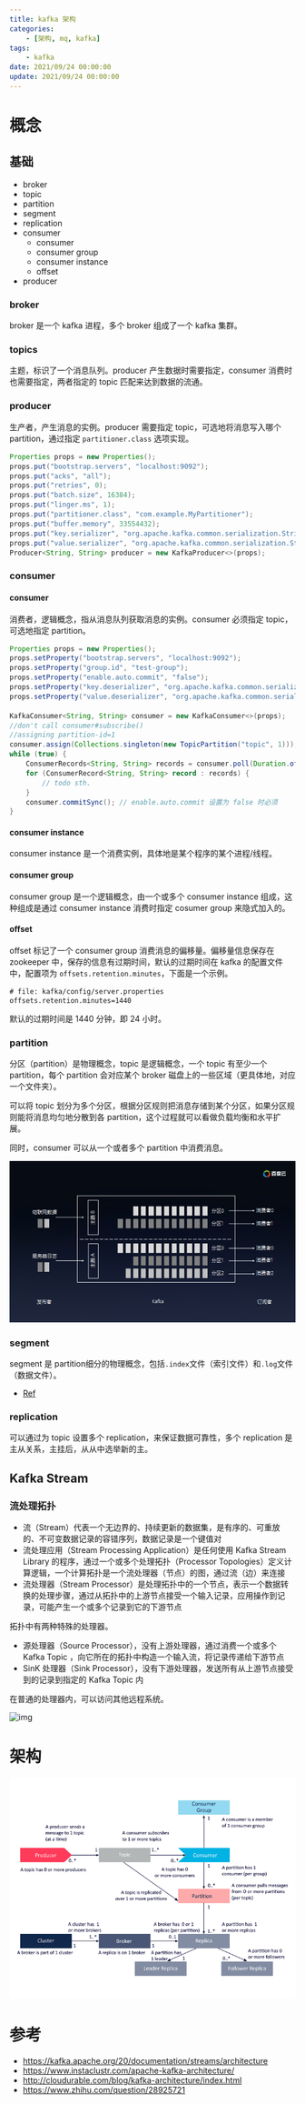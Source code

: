 ```yaml
---
title: kafka 架构
categories: 
    - [架构, mq, kafka]
tags:
    - kafka
date: 2021/09/24 00:00:00
update: 2021/09/24 00:00:00
---
```


# 概念

## 基础

- broker
- topic
- partition
- segment
- replication
- consumer
  - consumer
  - consumer group
  - consumer instance
  - offset
- producer

### broker

broker 是一个 kafka 进程，多个 broker 组成了一个 kafka 集群。

### topics

主题，标识了一个消息队列。producer 产生数据时需要指定，consumer 消费时也需要指定，两者指定的 topic 匹配来达到数据的流通。

### producer

生产者，产生消息的实例。producer 需要指定 topic，可选地将消息写入哪个 partition，通过指定 `partitioner.class` 选项实现。

```java
Properties props = new Properties();
props.put("bootstrap.servers", "localhost:9092");
props.put("acks", "all");
props.put("retries", 0);
props.put("batch.size", 16384);
props.put("linger.ms", 1);
props.put("partitioner.class", "com.example.MyPartitioner");
props.put("buffer.memory", 33554432);
props.put("key.serializer", "org.apache.kafka.common.serialization.StringSerializer");
props.put("value.serializer", "org.apache.kafka.common.serialization.StringSerializer");
Producer<String, String> producer = new KafkaProducer<>(props);
```

### consumer

#### consumer

消费者，逻辑概念，指从消息队列获取消息的实例。consumer 必须指定 topic，可选地指定 partition。

```java
Properties props = new Properties();
props.setProperty("bootstrap.servers", "localhost:9092");
props.setProperty("group.id", "test-group");
props.setProperty("enable.auto.commit", "false");
props.setProperty("key.deserializer", "org.apache.kafka.common.serialization.StringDeserializer");
props.setProperty("value.deserializer", "org.apache.kafka.common.serialization.StringDeserializer");

KafkaConsumer<String, String> consumer = new KafkaConsumer<>(props);
//don't call consumer#subscribe()
//assigning partition-id=1
consumer.assign(Collections.singleton(new TopicPartition("topic", 1)));
while (true) {
    ConsumerRecords<String, String> records = consumer.poll(Duration.ofSeconds(2));
    for (ConsumerRecord<String, String> record : records) {
        // todo sth.
    }
    consumer.commitSync(); // enable.auto.commit 设置为 false 时必须
}
```

#### consumer instance

consumer instance 是一个消费实例，具体地是某个程序的某个进程/线程。

#### consumer group

consumer group 是一个逻辑概念，由一个或多个 consumer instance 组成，这种组成是通过 consumer instance 消费时指定 cosumer group 来隐式加入的。

#### offset

offset 标记了一个 consumer group 消费消息的偏移量。偏移量信息保存在 zookeeper 中，保存的信息有过期时间，默认的过期时间在 kafka 的配置文件中，配置项为 `offsets.retention.minutes`，下面是一个示例。

```properties
# file: kafka/config/server.properties
offsets.retention.minutes=1440
```

默认的过期时间是 1440 分钟，即 24 小时。

### partition

分区（partition）是物理概念，topic 是逻辑概念，一个 topic 有至少一个 partition，每个 partition 会对应某个 broker 磁盘上的一些区域（更具体地，对应一个文件夹）。

可以将 topic 划分为多个分区，根据分区规则把消息存储到某个分区，如果分区规则能将消息均匀地分散到各 partition，这个过程就可以看做负载均衡和水平扩展。

同时，consumer 可以从一个或者多个 partition 中消费消息。

![img](architecture/v2-b30dec8282913a27d1978aae5a6e6431_720w.jpg)

### segment

segment 是 partition细分的物理概念，包括`.index`文件（索引文件）和`.log`文件（数据文件）。

- [Ref](https://blog.csdn.net/lp284558195/article/details/80297208)

### replication

可以通过为 topic 设置多个 replication，来保证数据可靠性，多个 replication 是主从关系，主挂后，从从中选举新的主。

## Kafka Stream

### 流处理拓扑

- 流（Stream）代表一个无边界的、持续更新的数据集，是有序的、可重放的、不可变数据记录的容错序列，数据记录是一个键值对
- 流处理应用（Stream Processing Application）是任何使用 Kafka Stream Library 的程序，通过一个或多个处理拓扑（Processor Topologies）定义计算逻辑，一个计算拓扑是一个流处理器（节点）的图，通过流（边）来连接
- 流处理器（Stream Processor）是处理拓扑中的一个节点，表示一个数据转换的处理步骤，通过从拓扑中的上游节点接受一个输入记录，应用操作到记录，可能产生一个或多个记录到它的下游节点

拓扑中有两种特殊的处理器。

- 源处理器（Source Processor），没有上游处理器，通过消费一个或多个 Kafka Topic ，向它所在的拓扑中构造一个输入流，将记录传递给下游节点
- SinK 处理器（Sink Processor），没有下游处理器，发送所有从上游节点接受到的记录到指定的 Kafka Topic 内

在普通的处理器内，可以访问其他远程系统。

![img](https://kafka.apache.org/20/images/streams-architecture-topology.jpg)



# 架构

![Apache Kafka Architecture - Component Overview](architecture/image1.png)

# 参考

- https://kafka.apache.org/20/documentation/streams/architecture
- https://www.instaclustr.com/apache-kafka-architecture/
- http://cloudurable.com/blog/kafka-architecture/index.html
- https://www.zhihu.com/question/28925721